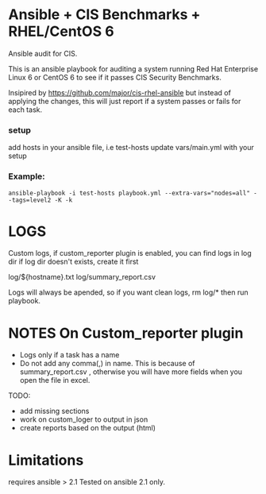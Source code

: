 # Ansible + CIS Benchmarks + RHEL/CentOS 6

Ansible audit for CIS.

This is an ansible playbook for auditing a system running Red Hat Enterprise Linux 6 or CentOS 6  to see if it passes CIS Security Benchmarks.

Insipired by https://github.com/major/cis-rhel-ansible but instead of applying the changes, this will just report if a system passes or fails for each task.

### setup
add  hosts in your ansible file, i.e test-hosts
update vars/main.yml with your setup

### Example:
```
ansible-playbook -i test-hosts playbook.yml --extra-vars="nodes=all" --tags=level2 -K -k
```

# LOGS

Custom logs, if custom_reporter plugin is enabled, you can find logs in log dir if log dir doesn't exists, create it first

log/${hostname}.txt
log/summary_report.csv

Logs will always be apended, so if you want clean logs, rm log/* then run playbook.

# NOTES On Custom_reporter plugin

  - Logs only if a task has a name
  - Do not add any comma(,) in name. This is because of summary_report.csv , otherwise you will have more fields when you open the file in excel.


TODO:
  - add missing sections
  - work on custom_loger to output in json
  - create reports based on the output (html)

# Limitations
requires ansible > 2.1
Tested on ansible 2.1 only.
